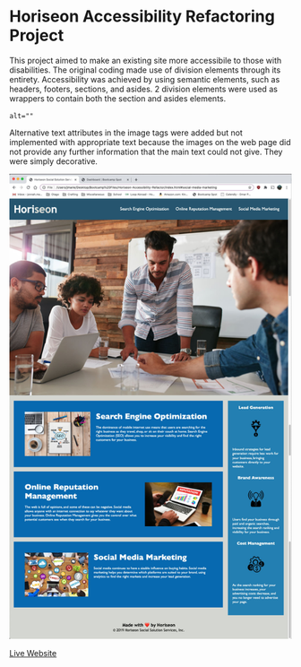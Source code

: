 # Horiseon Accessibility Refactoring Project

This project aimed to make an existing site more accessibile to those with disabilities. The original coding made use of division elements through its entirety. Accessibility was achieved by using semantic elements, such as headers, footers, sections, and asides. 2 division elements were used as wrappers to contain both the section and asides elements.

```
alt=""
```

Alternative text attributes in the image tags were added but not implemented with appropriate text because the images on the web page did not provide any further information that the main text could not give. They were simply decorative.

![Screenshot of Horiseon Refactored](Web-Screenshot.jpg)

[Live Website](https://jonnahmarie.github.io/Horiseon-Accessibility-Refactor/)